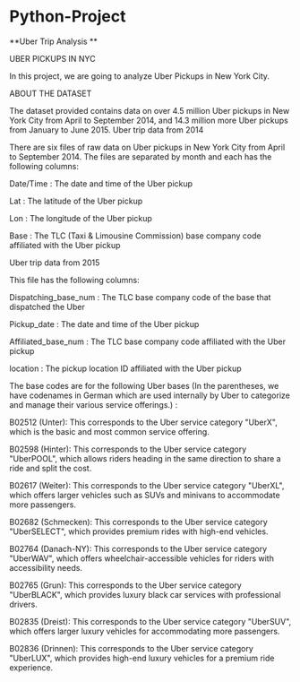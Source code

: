 # Python-Project
**Uber Trip Analysis
**

UBER PICKUPS IN NYC

In this project, we are going to analyze Uber Pickups in New York City.

ABOUT THE DATASET

The dataset provided contains data on over 4.5 million Uber pickups in New York City from April to September 2014, and 14.3 million more Uber pickups from January to June 2015. Uber trip data from 2014

There are six files of raw data on Uber pickups in New York City from April to September 2014. The files are separated by month and each has the following columns:

Date/Time : The date and time of the Uber pickup

Lat : The latitude of the Uber pickup

Lon : The longitude of the Uber pickup

Base : The TLC (Taxi & Limousine Commission) base company code affiliated with the Uber pickup

Uber trip data from 2015

This file has the following columns:

Dispatching_base_num : The TLC base company code of the base that dispatched the Uber

Pickup_date : The date and time of the Uber pickup

Affiliated_base_num : The TLC base company code affiliated with the Uber pickup

location : The pickup location ID affiliated with the Uber pickup

The base codes are for the following Uber bases (In the parentheses, we have codenames in German which are used internally by Uber to categorize and manage their various service offerings.) :

B02512 (Unter): This corresponds to the Uber service category "UberX", which is the basic and most common service offering.

B02598 (Hinter): This corresponds to the Uber service category "UberPOOL", which allows riders heading in the same direction to share a ride and split the cost.

B02617 (Weiter): This corresponds to the Uber service category "UberXL", which offers larger vehicles such as SUVs and minivans to accommodate more passengers.

B02682 (Schmecken): This corresponds to the Uber service category "UberSELECT", which provides premium rides with high-end vehicles.

B02764 (Danach-NY): This corresponds to the Uber service category "UberWAV", which offers wheelchair-accessible vehicles for riders with accessibility needs.

B02765 (Grun): This corresponds to the Uber service category "UberBLACK", which provides luxury black car services with professional drivers.

B02835 (Dreist): This corresponds to the Uber service category "UberSUV", which offers larger luxury vehicles for accommodating more passengers.

B02836 (Drinnen): This corresponds to the Uber service category "UberLUX", which provides high-end luxury vehicles for a premium ride experience.
